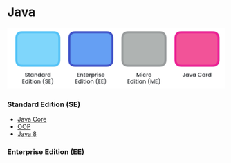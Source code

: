 # Java
![](https://github.com/shamy1st/java/blob/main/java-editions.png)
### Standard Edition (SE)
* [Java Core](https://github.com/shamy1st/java-core)
* [OOP](https://github.com/shamy1st/oop)
* [Java 8](https://github.com/shamy1st/java-8)
### Enterprise Edition (EE)
